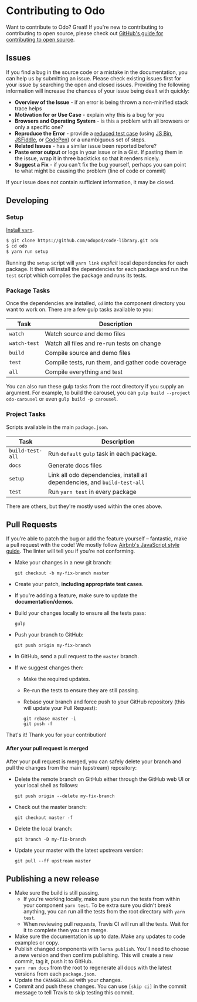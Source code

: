 # Contributing to Odo

Want to contribute to Odo? Great! If you're new to contributing to contributing to open source, please check out [GitHub's guide for contributing to open source](https://guides.github.com/activities/contributing-to-open-source/index.html).

## Issues
If you find a bug in the source code or a mistake in the documentation, you can help us by submitting an issue. Please check existing issues first for your issue by searching the open and closed issues. Providing the following information will increase the chances of your issue being dealt with quickly:

* **Overview of the Issue** - if an error is being thrown a non-minified stack trace helps
* **Motivation for or Use Case** - explain why this is a bug for you
* **Browsers and Operating System** - is this a problem with all browsers or only a specific one?
* **Reproduce the Error** - provide a [reduced test case](https://css-tricks.com/reduced-test-cases/) (using [JS Bin](https://jsbin.com), [JSFiddle](https://jsfiddle.net/), or [CodePen](http://codepen.io/)) or a unambiguous set of steps.
* **Related Issues** - has a similar issue been reported before?
* **Paste error output** or logs in your issue or in a Gist. If pasting them in the issue, wrap it in three backticks so that it renders nicely.
* **Suggest a Fix** - if you can't fix the bug yourself, perhaps you can point to what might be causing the problem (line of code or commit)

If your issue does not contain sufficient information, it may be closed.

## Developing

### Setup

[Install `yarn`](https://yarnpkg.com/docs/install).

```sh
$ git clone https://github.com/odopod/code-library.git odo
$ cd odo
$ yarn run setup
```

Running the `setup` script will `yarn link` _explicit_ local dependencies for each package. It then will install the dependencies for each package and run the `test` script which compiles the package and runs its tests.

### Package Tasks

Once the dependencies are installed, `cd` into the component directory you want to work on. There are a few gulp tasks available to you:

| Task         | Description |
|--------------|-------------|
| `watch`      | Watch source and demo files |
| `watch-test` | Watch all files and re-run tests on change |
| `build`      | Compile source and demo files |
| `test`       | Compile tests, run them, and gather code coverage |
| `all`        | Compile everything and test |

You can also run these gulp tasks from the root directory if you supply an argument. For example, to build the carousel, you can `gulp build --project odo-carousel` or even `gulp build -p carousel`.

### Project Tasks

Scripts available in the main `package.json`.

| Task         | Description |
|--------------|-------------|
| `build-test-all` | Run `default` `gulp` task in each package. |
| `docs` | Generate docs files |
| `setup` | Link all odo dependencies, install all dependencies, and `build-test-all` |
| `test` | Run `yarn test` in every package |

There are others, but they're mostly used within the ones above.

## Pull Requests

If you’re able to patch the bug or add the feature yourself – fantastic, make a pull request with the code! We mostly follow [Airbnb's JavaScript style guide](https://github.com/airbnb/javascript). The linter will tell you if you're not conforming.

* Make your changes in a new git branch:

    ```shell
    git checkout -b my-fix-branch master
    ```

* Create your patch, **including appropriate test cases**.
* If you're adding a feature, make sure to update the **documentation/demos**.
* Build your changes locally to ensure all the tests pass:

    ```shell
    gulp
    ```

* Push your branch to GitHub:

    ```shell
    git push origin my-fix-branch
    ```

* In GitHub, send a pull request to the `master` branch.
* If we suggest changes then:
  * Make the required updates.
  * Re-run the tests to ensure they are still passing.
  * Rebase your branch and force push to your GitHub repository (this will update your Pull Request):

    ```shell
    git rebase master -i
    git push -f
    ```

That's it! Thank you for your contribution!

#### After your pull request is merged

After your pull request is merged, you can safely delete your branch and pull the changes
from the main (upstream) repository:

* Delete the remote branch on GitHub either through the GitHub web UI or your local shell as follows:

    ```shell
    git push origin --delete my-fix-branch
    ```

* Check out the master branch:

    ```shell
    git checkout master -f
    ```

* Delete the local branch:

    ```shell
    git branch -D my-fix-branch
    ```

* Update your master with the latest upstream version:

    ```shell
    git pull --ff upstream master
    ```

## Publishing a new release

* Make sure the build is still passing.
  * If you're working locally, make sure you run the tests from within your component `yarn test`. To be extra sure you didn't break anything, you can run all the tests from the root directory with `yarn test`.
  * When reviewing pull requests, Travis CI will run all the tests. Wait for it to complete then you can merge.
* Make sure the documentation is up to date. Make any updates to code examples or copy.
* Publish changed components with `lerna publish`. You'll need to choose a new version and then confirm publishing. This will create a new commit, tag it, push it to GitHub.
* `yarn run docs` from the root to regenerate all docs with the latest versions from each `package.json`.
* Update the `CHANGELOG.md` with your changes.
* Commit and push these changes. You can use `[skip ci]` in the commit message to tell Travis to skip testing this commit.
